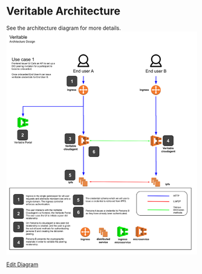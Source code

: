 # Veritable Architecture

See the architecture diagram for more details.
![Architecture Diagram](../assets/veritable_architecture.svg)

[Edit Diagram](https://docs.google.com/drawings/d/1n9efYk0wYDEvWGkXZ4HGFtPyW2d5KbCGwsEcSWwniZo/edit)
